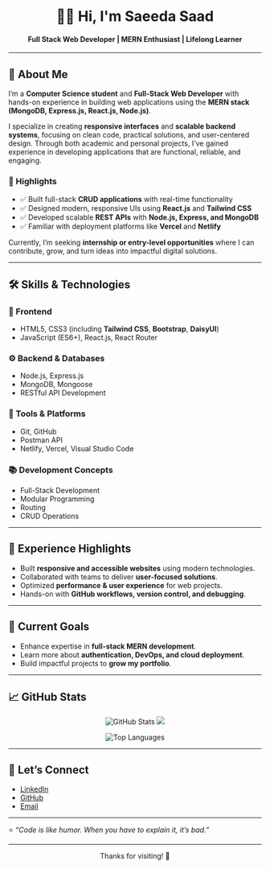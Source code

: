 <!-- GitHub Profile README -->

<h1 align="center">👩‍💻 Hi, I'm Saeeda Saad</h1>
<h4 align="center">Full Stack Web Developer | MERN Enthusiast | Lifelong Learner</h4>

---

## 🌟 About Me  

I’m a **Computer Science student** and **Full-Stack Web Developer** with hands-on experience in building web applications using the **MERN stack (MongoDB, Express.js, React.js, Node.js)**.  

I specialize in creating **responsive interfaces** and **scalable backend systems**, focusing on clean code, practical solutions, and user-centered design. Through both academic and personal projects, I’ve gained experience in developing applications that are functional, reliable, and engaging.  

### 🔑 Highlights  
- ✅ Built full-stack **CRUD applications** with real-time functionality  
- ✅ Designed modern, responsive UIs using **React.js** and **Tailwind CSS**  
- ✅ Developed scalable **REST APIs** with **Node.js, Express, and MongoDB**  
- ✅ Familiar with deployment platforms like **Vercel** and **Netlify**  

Currently, I’m seeking **internship or entry-level opportunities** where I can contribute, grow, and turn ideas into impactful digital solutions.  

---

## 🛠 Skills & Technologies  

### 🎨 Frontend  
- HTML5, CSS3 (including **Tailwind CSS**, **Bootstrap**, **DaisyUI**)  
- JavaScript (ES6+), React.js, React Router  

### ⚙️ Backend & Databases  
- Node.js, Express.js  
- MongoDB, Mongoose  
- RESTful API Development  

### 🧰 Tools & Platforms  
- Git, GitHub  
- Postman API  
- Netlify, Vercel, Visual Studio Code  

### 📚 Development Concepts  
- Full-Stack Development  
- Modular Programming  
- Routing  
- CRUD Operations  

---

## 📌 Experience Highlights  

- Built **responsive and accessible websites** using modern technologies.  
- Collaborated with teams to deliver **user-focused solutions**.  
- Optimized **performance & user experience** for web projects.  
- Hands-on with **GitHub workflows, version control, and debugging**.  

---

## 🚀 Current Goals  

- Enhance expertise in **full-stack MERN development**.  
- Learn more about **authentication, DevOps, and cloud deployment**.  
- Build impactful projects to **grow my portfolio**.  

---

## 📈 GitHub Stats  

<p align="center">
  <img src="https://github-readme-stats.vercel.app/api?username=saeedasaad&show_icons=true&theme=tokyonight" alt="GitHub Stats" />
  <img src="https://streak-stats.vercel.app?user=saeedasaad&theme=tokyonight" />

</p>

<p align="center">
  <img src="https://github-readme-stats.vercel.app/api/top-langs/?username=saeedasaad&layout=compact&theme=tokyonight" alt="Top Languages" />
</p>


---

## 🤝 Let’s Connect  

- [LinkedIn](https://www.linkedin.com/in/saeeda-saad-webdeveloper/)  
- [GitHub](https://github.com/saeedasaad)  
- [Email](saeeda23saad@gmail.com)  

---

⭐️ _“Code is like humor. When you have to explain it, it’s bad.”_  

---

<p align="center">Thanks for visiting! 🚀</p>


